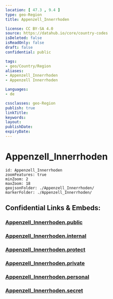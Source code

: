 ```yaml
---
location: [ 47.3 , 9.4 ] 
type: geo-Region
title: Appenzell_Innerrhoden

license: CC BY-SA 4.0
source: https://datahub.io/core/country-codes
isDeleted: false
isReadOnly: false
draft: false
confidential: public

tags:
- geo/Country/Region
aliases:
- Appenzell_Innerrhoden
- Appenzell Innerrhoden

Languages:
- de

cssclasses: geo-Region
publish: true
linkTitle: 
keywords: 
layout: 
publishDate: 
expiryDate: 
---
```


# Appenzell_Innerrhoden

```leaflet
id: Appenzell_Innerrhoden
zoomFeatures: true 
minZoom: 2 
maxZoom: 18
geojsonFolder: ./Appenzell_Innerrhoden/
markerFolder: ./Appenzell_Innerrhoden/
```


## Confidential Links & Embeds: 

### [Appenzell_Innerrhoden.public](/_public/\Earth\Continent\Europe\Europe~Central\Switzerland\Switzerland~CantonsAppenzell_Innerrhoden.public.md) 

### [Appenzell_Innerrhoden.internal](/_internal/\Earth\Continent\Europe\Europe~Central\Switzerland\Switzerland~CantonsAppenzell_Innerrhoden.internal.md) 

### [Appenzell_Innerrhoden.protect](/_protect/\Earth\Continent\Europe\Europe~Central\Switzerland\Switzerland~CantonsAppenzell_Innerrhoden.protect.md) 

### [Appenzell_Innerrhoden.private](/_private/\Earth\Continent\Europe\Europe~Central\Switzerland\Switzerland~CantonsAppenzell_Innerrhoden.private.md) 

### [Appenzell_Innerrhoden.personal](/_personal/\Earth\Continent\Europe\Europe~Central\Switzerland\Switzerland~CantonsAppenzell_Innerrhoden.personal.md) 

### [Appenzell_Innerrhoden.secret](/_secret/\Earth\Continent\Europe\Europe~Central\Switzerland\Switzerland~CantonsAppenzell_Innerrhoden.secret.md)

